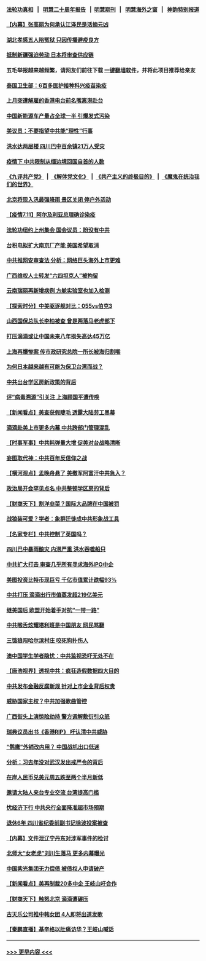 #### [法轮功真相](https://github.com/gfw-breaker/truth/blob/master/README.md?t=0) &nbsp;&nbsp;|&nbsp;&nbsp; [明慧二十周年报告](https://github.com/gfw-breaker/mh-reports/blob/master/README.md?t=0) &nbsp;&nbsp;|&nbsp;&nbsp;[明慧期刊](https://github.com/gfw-breaker/mh-qikan) &nbsp;&nbsp;|&nbsp;&nbsp; [明慧海外之窗](https://github.com/gfw-breaker/mh-news/blob/master/README.md?t=0) &nbsp;&nbsp;|&nbsp;&nbsp; [神韵特别报道](https://github.com/gfw-breaker/mh-news/blob/master/shenyun.md?t=0)
#### [【内幕】张高丽为何承认江泽民是活摘元凶](../pages/nsc413/n13082162.md?t=07120351) 
#### [湖北孝感五人陷冤狱 只因传播避疫良方](../pages/nsc413/n13082042.md?t=07120351) 
#### [抵制新疆强迫劳动 日本将审查供应链](../pages/nsc413/n13082163.md?t=07120351) 
#### 五毛举报越来越频繁，请网友们前往下载 [一键翻墙软件](https://github.com/gfw-breaker/ssr-accounts)，并将此项目推荐给亲友
#### [泰国卫生部：6百多医护接种科兴疫苗染疫](../pages/nsc413/n13081752.md?t=07120351) 
#### [上月突遭解雇的香港电台前名嘴离港赴台](../pages/nsc413/n13081946.md?t=07120351) 
#### [中国新能源车产量占全球一半 引爆发式污染](../pages/nsc413/n13082031.md?t=07120351) 
#### [美议员：不要指望中共能“理性”行事](../pages/nsc413/n13082000.md?t=07120351) 
#### [洪水达两层楼 四川巴中百余镇21万人受灾](../pages/nsc413/n13081785.md?t=07120351) 
#### [疫情下 中共限制从缅边境回国自首的人数](../pages/nsc413/n13081740.md?t=07120351) 
#### [《九评共产党》](https://github.com/begood0513/9ping.md/blob/master/README.md) &nbsp;|&nbsp; [《解体党文化》](../../../../jtdwh.md/blob/master/README.md)  &nbsp;|&nbsp; [《共产主义的终极目的》](../../../../gczydzjmd.md/blob/master/README.md) &nbsp;|&nbsp; [《魔鬼在统治我们的世界》](../../../../mgztzwmdsj.md/blob/master/README.md) 
#### [北京将现入汛最强降雨 景区关闭 停户外活动](../pages/nsc413/n13081674.md?t=07120351) 
#### [【疫情7.11】阿尔及利亚总理确诊染疫](../pages/nsc413/n13081574.md?t=07120351) 
#### [法轮功纽约上州集会 国会议员：盼没有中共](../pages/nsc413/n13081092.md?t=07120351) 
#### [台积电拟扩大南京厂产能 美国希望取消](../pages/nsc413/n13081763.md?t=07120351) 
#### [中共推网安审查法 分析：网络巨头海外上市更难](../pages/nsc413/n13081729.md?t=07120351) 
#### [广西维权人士转发“六四坦克人”被拘留](../pages/nsc413/n13081375.md?t=07120351) 
#### [云南瑞丽再新增病例 方舱实验室也加入检测](../pages/nsc413/n13081547.md?t=07120351) 
#### [【探索时分】中美驱逐舰对比：055vs伯克3](../pages/nsc413/n13081164.md?t=07120351) 
#### [山西国保总队长李柏被查 曾是两落马老虎部下](../pages/nsc413/n13081477.md?t=07120351) 
#### [打压滴滴或让中国未来八年损失高达45万亿](../pages/nsc413/n13081320.md?t=07120351) 
#### [上海再爆惨案 传市政研究总院一所长被海归割喉](../pages/nsc413/n13080627.md?t=07120351) 
#### [为何日本越来越有可能为保卫台湾而战？](../pages/nsc413/n13079575.md?t=07120351) 
#### [中共出台学区房新政策的背后](../pages/nsc413/n13081366.md?t=07120351) 
#### [评“病毒溯源”引关注 上海顾国平遭传唤](../pages/nsc413/n13081364.md?t=07120351) 
#### [【新闻看点】美查获假睫毛 透露大陆劳工黑幕](../pages/nsc413/n13081094.md?t=07120351) 
#### [滴滴赴美上市更多内幕 中共跨部门管理混乱](../pages/nsc413/n13081021.md?t=07120351) 
#### [【时事军事】中共耗弹量大增 促美对台战略清晰](../pages/nsc413/n13078925.md?t=07120351) 
#### [妄图取代神：中共百年反信仰之战](../pages/nsc413/n13080102.md?t=07120351) 
#### [【横河观点】孟晚舟悬了 美撤军阿富汗中共急入？](../pages/nsc413/n13081152.md?t=07120351) 
#### [政治局开会罕见点名 中共整顿学区房的背后](../pages/nsc413/n13081137.md?t=07120351) 
#### [【财商天下】割洋韭菜？国际大品牌在中国被罚](../pages/nsc413/n13080854.md?t=07120351) 
#### [战狼装可爱？学者：象群迁徙成中共形象战工具](../pages/nsc413/n13081041.md?t=07120351) 
#### [【名家专栏】中共控制了英国吗？](../pages/nsc413/n13080067.md?t=07120351) 
#### [四川巴中暴雨酿灾 内涝严重 洪水吞噬船只](../pages/nsc413/n13081047.md?t=07120351) 
#### [中共扩大打击 审查几乎所有寻求海外IPO中企](../pages/nsc413/n13080990.md?t=07120351) 
#### [美图投资比特币现巨亏 千亿市值累计跌幅93%](../pages/nsc413/n13081006.md?t=07120351) 
#### [中共打压 滴滴出行市值蒸发超219亿美元](../pages/nsc413/n13080936.md?t=07120351) 
#### [继美国后 欧盟开始着手对抗“一带一路”](../pages/nsc413/n13080932.md?t=07120351) 
#### [中共喉舌炫耀塔利班是中国朋友 网民骂翻](../pages/nsc413/n13080913.md?t=07120351) 
#### [三饿狼闯哈尔滨村庄 咬死狗扑伤人](../pages/nsc413/n13080861.md?t=07120351) 
#### [澳中国学生学者隐忧：中共监视恐吓无处不在](../pages/nsc413/n13080804.md?t=07120351) 
#### [【唐浩视界】透视中共：疯狂造假数据四大目的](../pages/nsc413/n13080590.md?t=07120351) 
#### [中共发布金融反腐新规 针对上市企业背后权贵](../pages/nsc413/n13080390.md?t=07120351) 
#### [威胁国家主权？中共加强歌曲管控](../pages/nsc413/n13079941.md?t=07120351) 
#### [广西街头上演惊险劫持 警方调解敷衍引众怒](../pages/nsc413/n13080502.md?t=07120351) 
#### [瑞典议员出书《香港RIP》 吁认清中共威胁](../pages/nsc413/n13080532.md?t=07120351) 
#### [“鹘鹰”外销改内用？ 中国战机出口低迷](../pages/nsc413/n13080442.md?t=07120351) 
#### [分析：习去年没对武汉发出戒严令的背后](../pages/nsc413/n13080421.md?t=07120351) 
#### [在岸人民币兑美元周五跌至两个半月新低](../pages/nsc413/n13080301.md?t=07120351) 
#### [邀请大陆人来台专业交流 台湾提高门槛](../pages/nsc413/n13080076.md?t=07120351) 
#### [忧经济下行 中共央行全面降准超市场预期](../pages/nsc413/n13080279.md?t=07120351) 
#### [退休6年 四川省纪委前副书记徐波投案被查](../pages/nsc413/n13080122.md?t=07120351) 
#### [【内幕】文件泄辽宁丹东对涉军事件的检讨](../pages/nsc413/n13076558.md?t=07120351) 
#### [北师大“女老虎”刘川生落马 更多内幕曝光](../pages/nsc413/n13079924.md?t=07120351) 
#### [中国紫光集团无力偿债 被债权人申请破产](../pages/nsc413/n13079982.md?t=07120351) 
#### [【新闻看点】美再制裁20多中企 王岐山吁合作](../pages/nsc413/n13079627.md?t=07120351) 
#### [【财商天下】触怒北京 滴滴遭碾压](../pages/nsc413/n13078642.md?t=07120351) 
#### [古天乐公司推中韩女团 4人即将出道发歌](../pages/nsc413/n13079541.md?t=07120351) 
#### [【秦鹏直播】基辛格以肚痛访华？王岐山喊话](../pages/nsc413/n13079633.md?t=07120351) 

----
#### [ >>> 更早内容 <<< ](../indexes/nsc413-earlier.md)
